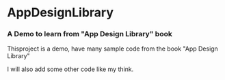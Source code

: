 # AppDesignLibrary

### A Demo to learn from "App Design Library" book

Thisproject is a demo, have many sample code from the book "App Design Library"

I will also add some other code like my think.
